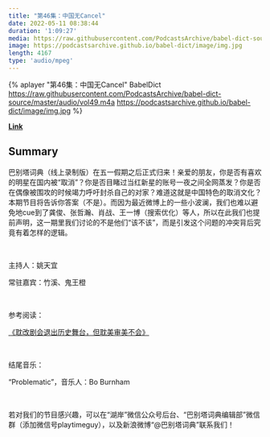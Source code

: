 ```yaml
---
title: "第46集：中国无Cancel"
date: 2022-05-11 08:38:44
duration: '1:09:27'
media: https://raw.githubusercontent.com/PodcastsArchive/babel-dict-source/master/audio/vol49.m4a
image: https://podcastsarchive.github.io/babel-dict/image/img.jpg
length: 4167
type: 'audio/mpeg'
---
```


{% aplayer "第46集：中国无Cancel" BabelDict  https://raw.githubusercontent.com/PodcastsArchive/babel-dict-source/master/audio/vol49.m4a https://podcastsarchive.github.io/babel-dict/image/img.jpg %}

**[Link](https://www.xiaoyuzhoufm.com/episode/627b7b5d2432c4ae075cd79d)**

## Summary
<p>巴别塔词典（线上录制版）在五一假期之后正式归来！亲爱的朋友，你是否有喜欢的明星在国内被“取消”？你是否目睹过当红新星的账号一夜之间全网蒸发？你是否在偶像被围攻的时候竭力呼吁封杀自己的对家？难道这就是中国特色的取消文化？本期节目将告诉你答案（不是）。而因为最近微博上的一些小波澜，我们也难以避免地cue到了龚俊、张哲瀚、肖战、王一博（搜索优化）等人，所以在此我们也提前声明，这一期里我们讨论的不是他们“该不该”，而是引发这个问题的冲突背后究竟有着怎样的逻辑。</p><p><br /></p><p>主持人：姚天宜</p><p>常驻嘉宾：竹溪、鬼王橙</p><p><br /></p><p>参考阅读：</p><p><a href="https://mp.weixin.qq.com/s/G-xnezm1-yeP0Ce1uT9zXQ" rel="nofollow">《耽改剧会退出历史舞台，但耽美审美不会》</a></p><p><br /></p><p>结尾音乐：</p><p>“Problematic”，音乐人：Bo Burnham</p><p><br /></p><p>若对我们的节目感兴趣，可以在“湖岸”微信公众号后台、“巴别塔词典编辑部”微信群（添加微信号playtimeguy），以及新浪微博“@巴别塔词典”联系我们！</p>
    